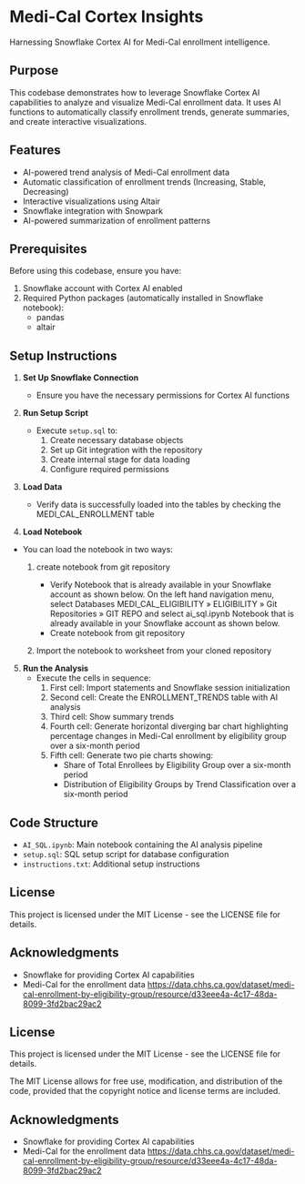 # Medi-Cal Cortex Insights

Harnessing Snowflake Cortex AI for Medi-Cal enrollment intelligence.

## Purpose

This codebase demonstrates how to leverage Snowflake Cortex AI capabilities to analyze and visualize Medi-Cal enrollment data. It uses AI functions to automatically classify enrollment trends, generate summaries, and create interactive visualizations.

## Features

- AI-powered trend analysis of Medi-Cal enrollment data
- Automatic classification of enrollment trends (Increasing, Stable, Decreasing)
- Interactive visualizations using Altair
- Snowflake integration with Snowpark
- AI-powered summarization of enrollment patterns

## Prerequisites

Before using this codebase, ensure you have:

1. Snowflake account with Cortex AI enabled
2. Required Python packages (automatically installed in Snowflake notebook):
   - pandas
   - altair

## Setup Instructions

1. **Set Up Snowflake Connection**
   - Ensure you have the necessary permissions for Cortex AI functions

2. **Run Setup Script**
   - Execute `setup.sql` to:
     1. Create necessary database objects
     2. Set up Git integration with the repository
     3. Create internal stage for data loading
     4. Configure required permissions

3. **Load Data**
   - Verify data is successfully loaded into the tables by checking the MEDI_CAL_ENROLLMENT table

4. **Load Notebook**
  - You can load the notebook in two ways:

    1. create notebook from git repository
        - Verify Notebook that is already available in your Snowflake account as shown below.
    On the left hand navigation menu, select Databases MEDI_CAL_ELIGIBILITY » ELIGIBILITY » Git Repositories » GIT REPO and select ai_sql.ipynb Notebook that is already available in your Snowflake account as shown below.
        - Create notebook from git repository
            
    2. Import the notebook to worksheet from your cloned repository

5. **Run the Analysis**
   - Execute the cells in sequence:
     1. First cell: Import statements and Snowflake session initialization
     2. Second cell: Create the ENROLLMENT_TRENDS table with AI analysis
     3. Third cell: Show summary trends
     4. Fourth cell: Generate horizontal diverging bar chart highlighting percentage changes in Medi-Cal enrollment by eligibility group over a six-month period
     5. Fifth cell: Generate two pie charts showing:
        - Share of Total Enrollees by Eligibility Group over a six-month period
        - Distribution of Eligibility Groups by Trend Classification over a six-month period

## Code Structure

- `AI_SQL.ipynb`: Main notebook containing the AI analysis pipeline
- `setup.sql`: SQL setup script for database configuration
- `instructions.txt`: Additional setup instructions

## License

This project is licensed under the MIT License - see the LICENSE file for details.

## Acknowledgments

- Snowflake for providing Cortex AI capabilities
- Medi-Cal for the enrollment data https://data.chhs.ca.gov/dataset/medi-cal-enrollment-by-eligibility-group/resource/d33eee4a-4c17-48da-8099-3fd2bac29ac2


## License

This project is licensed under the MIT License - see the LICENSE file for details.

The MIT License allows for free use, modification, and distribution of the code, provided that the copyright notice and license terms are included.

## Acknowledgments

- Snowflake for providing Cortex AI capabilities
- Medi-Cal for the enrollment data https://data.chhs.ca.gov/dataset/medi-cal-enrollment-by-eligibility-group/resource/d33eee4a-4c17-48da-8099-3fd2bac29ac2
